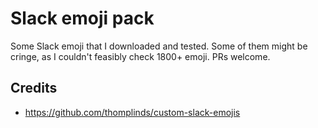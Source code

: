 # Slack emoji pack

Some Slack emoji that I downloaded and tested. Some of them might be cringe, as I couldn't feasibly check 1800+ emoji. PRs welcome.

## Credits

- https://github.com/thomplinds/custom-slack-emojis